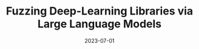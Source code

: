 ---
title: "Fuzzing Deep-Learning Libraries via Large Language Models"
collection: publications
excerpt: 'Yinlin Deng, Chunqiu Steven Xia, Haoran Peng, <u><b>Chenyuan Yang</b></u>, Lingming Zhang'
time: 'July 2023'
date: 2023-07-01
venue: '32nd International Symposium on Software Testing and Analysis'
paperurl: 'https://arxiv.org/pdf/2212.14834.pdf'
short: 'ISSTA 2023'
# codeurl: 'https://github.com/ise-uiuc/FreeFuzz'
# citation: "Anjiang Wei, Yinlin Deng, <b>Chenyuan Yang</b>, Lingming Zhang. ICSE'22"
---